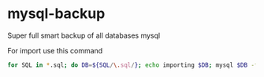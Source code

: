# mysql-backup
Super full smart backup of all databases mysql


For import use this command 
``` bash
for SQL in *.sql; do DB=${SQL/\.sql/}; echo importing $DB; mysql $DB -f -u root -p'yourPassword' < $SQL; done
```
